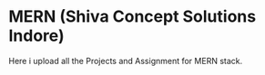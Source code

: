 
# MERN (Shiva Concept Solutions Indore)

Here i upload all the Projects and Assignment for MERN stack.
